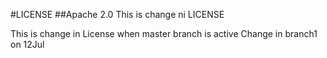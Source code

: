 #LICENSE
##Apache 2.0
This is change ni LICENSE

This is change in License when master branch is active
Change in branch1 on 12Jul
